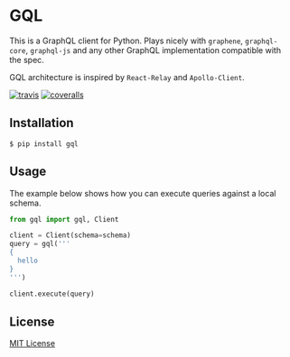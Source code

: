# GQL

This is a GraphQL client for Python.
Plays nicely with `graphene`, `graphql-core`, `graphql-js` and any other GraphQL implementation compatible with the spec.

GQL architecture is inspired by `React-Relay` and `Apollo-Client`.

[![travis][travis-image]][travis-url]
[![coveralls][coveralls-image]][coveralls-url]

[travis-image]: https://img.shields.io/travis/itolosa/gql.svg?style=flat
[travis-url]: https://travis-ci.org/itolosa/gql
[coveralls-image]: https://coveralls.io/repos/itolosa/gql/badge.svg?branch=master&service=github
[coveralls-url]: https://coveralls.io/github/itolosa/gql?branch=master

## Installation

    $ pip install gql


## Usage

The example below shows how you can execute queries against a local schema.


```python
from gql import gql, Client

client = Client(schema=schema)
query = gql('''
{
  hello
}
''')

client.execute(query)
```

## License

[MIT License](https://github.com/graphql-python/gql/blob/master/LICENSE)

